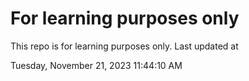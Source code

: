 # For learning purposes only
This repo is for learning purposes only.
Last updated at

Tuesday, November 21, 2023 11:44:10 AM

